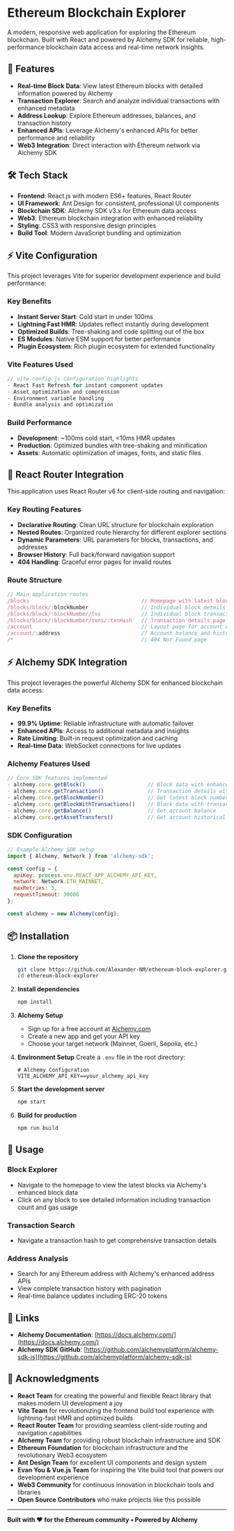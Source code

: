 # Ethereum Blockchain Explorer

A modern, responsive web application for exploring the Ethereum blockchain. Built with React and powered by Alchemy SDK for reliable, high-performance blockchain data access and real-time network insights.

## 🚀 Features

- **Real-time Block Data**: View latest Ethereum blocks with detailed information powered by Alchemy
- **Transaction Explorer**: Search and analyze individual transactions with enhanced metadata
- **Address Lookup**: Explore Ethereum addresses, balances, and transaction history
- **Enhanced APIs**: Leverage Alchemy's enhanced APIs for better performance and reliability
- **Web3 Integration**: Direct interaction with Ethereum network via Alchemy SDK

## 🛠️ Tech Stack

- **Frontend**: React.js with modern ES6+ features, React Router
- **UI Framework**: Ant Design for consistent, professional UI components
- **Blockchain SDK**: Alchemy SDK v3.x for Ethereum data access
- **Web3**: Ethereum blockchain integration with enhanced reliability
- **Styling**: CSS3 with responsive design principles
- **Build Tool**: Modern JavaScript bundling and optimization

## ⚡ Vite Configuration

This project leverages Vite for superior development experience and build performance:

### Key Benefits
- **Instant Server Start**: Cold start in under 100ms
- **Lightning Fast HMR**: Updates reflect instantly during development
- **Optimized Builds**: Tree-shaking and code splitting out of the box
- **ES Modules**: Native ESM support for better performance
- **Plugin Ecosystem**: Rich plugin ecosystem for extended functionality

### Vite Features Used
```javascript
// vite.config.js configuration highlights
- React Fast Refresh for instant component updates
- Asset optimization and compression
- Environment variable handling
- Bundle analysis and optimization
```

### Build Performance
- **Development**: ~100ms cold start, <10ms HMR updates
- **Production**: Optimized bundles with tree-shaking and minification
- **Assets**: Automatic optimization of images, fonts, and static files

## 🧭 React Router Integration

This application uses React Router v6 for client-side routing and navigation:

### Key Routing Features
- **Declarative Routing**: Clean URL structure for blockchain exploration
- **Nested Routes**: Organized route hierarchy for different explorer sections
- **Dynamic Parameters**: URL parameters for blocks, transactions, and addresses
- **Browser History**: Full back/forward navigation support
- **404 Handling**: Graceful error pages for invalid routes

### Route Structure
```javascript
// Main application routes
/blocks                                    // Homepage with latest blocks
/blocks/block/:blockNumber                 // Individual block details
/blocks/block/:blockNumber/txs             // Individual block transactions
/blocks/block/:blockNumber/txns/:txnHash   // Transaction details page
/account                                   // Layout page for account with search input
/account/:address                          // Account balance and historical transactions
/*                                         // 404 Not Found page
```

## ⚡ Alchemy SDK Integration

This project leverages the powerful Alchemy SDK for enhanced blockchain data access:

### Key Benefits
- **99.9% Uptime**: Reliable infrastructure with automatic failover
- **Enhanced APIs**: Access to additional metadata and insights
- **Rate Limiting**: Built-in request optimization and caching
- **Real-time Data**: WebSocket connections for live updates

### Alchemy Features Used
```javascript
// Core SDK features implemented
- alchemy.core.getBlock()                    // Block data with enhanced metadata
- alchemy.core.getTransaction()              // Transaction details with gas optimization
- alchemy.core.getBlockNumber()              // Get latest block number
- alchemy.core.getBlockWithTransactions()    // Block data with transactions
- alchemy.core.getBalance()                  // Get account balance
- alchemy.core.getAssetTransfers()           // Get account historical transactions
```

### SDK Configuration
```javascript
// Example Alchemy SDK setup
import { Alchemy, Network } from 'alchemy-sdk';

const config = {
  apiKey: process.env.REACT_APP_ALCHEMY_API_KEY,
  network: Network.ETH_MAINNET,
  maxRetries: 3,
  requestTimeout: 30000
};

const alchemy = new Alchemy(config);
```

## 📦 Installation

1. **Clone the repository**
   ```bash
   git clone https://github.com/Alexander-NM/ethereum-block-explorer.git
   cd ethereum-block-explorer
   ```

2. **Install dependencies**
   ```bash
   npm install
   ```

3. **Alchemy Setup**
   - Sign up for a free account at [Alchemy.com](https://www.alchemy.com/)
   - Create a new app and get your API key
   - Choose your target network (Mainnet, Goerli, Sepolia, etc.)

4. **Environment Setup**
   Create a `.env` file in the root directory:
   ```env
   # Alchemy Configuration
   VITE_ALCHEMY_API_KEY==your_alchemy_api_key
   
   ```

5. **Start the development server**
   ```bash
   npm start
   ```

6. **Build for production**
   ```bash
   npm run build
   ```

## 🚦 Usage

### Block Explorer
- Navigate to the homepage to view the latest blocks via Alchemy's enhanced block data
- Click on any block to see detailed information including transaction count and gas usage

### Transaction Search
- Navigate a transaction hash to get comprehensive transaction details

### Address Analysis
- Search for any Ethereum address with Alchemy's enhanced address APIs
- View complete transaction history with pagination
- Real-time balance updates including ERC-20 tokens


## 🔗 Links

- **Alchemy Documentation**: [https://docs.alchemy.com/](https://docs.alchemy.com/)
- **Alchemy SDK GitHub**: [https://github.com/alchemyplatform/alchemy-sdk-js](https://github.com/alchemyplatform/alchemy-sdk-js)


## 🙏 Acknowledgments

- **React Team** for creating the powerful and flexible React library that makes modern UI development a joy
- **Vite Team** for revolutionizing the frontend build tool experience with lightning-fast HMR and optimized builds
- **React Router Team** for providing seamless client-side routing and navigation capabilities
- **Alchemy Team** for providing robust blockchain infrastructure and SDK
- **Ethereum Foundation** for blockchain infrastructure and the revolutionary Web3 ecosystem
- **Ant Design Team** for excellent UI components and design system
- **Evan You & Vue.js Team** for inspiring the Vite build tool that powers our development experience
- **Web3 Community** for continuous innovation in blockchain tools and libraries
- **Open Source Contributors** who make projects like this possible

---

**Built with ❤️ for the Ethereum community • Powered by Alchemy**